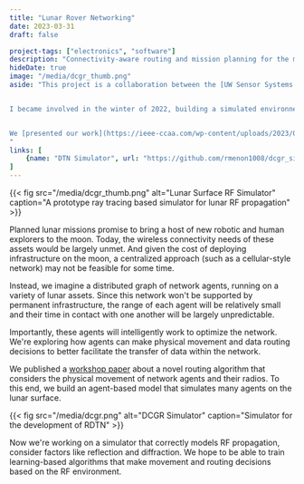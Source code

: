 ```yaml
---
title: "Lunar Rover Networking"
date: 2023-03-31
draft: false

project-tags: ["electronics", "software"]
description: "Connectivity-aware routing and mission planning for the moon"
hideDate: true
image: "/media/dcgr_thumb.png"
aside: "This project is a collaboration between the [UW Sensor Systems Lab](https://sensor.cs.washington.edu/) and [Astrobotic](https://www.astrobotic.com/), funded by a NASA ESI grant.


I became involved in the winter of 2022, building a simulated environnement for developing routing algorithms that consider the physical movement of network agents and their radios.


We [presented our work](https://ieee-ccaa.com/wp-content/uploads/2023/06/26.pdf) at IEEE CCAAW 2023 in June, 2023.
"
links: [
    {name: "DTN Simulator", url: "https://github.com/rmenon1008/dcgr_simulation", icon: "github" },
]
---
```

{{< fig src="/media/dcgr_thumb.png" alt="Lunar Surface RF Simulator" caption="A prototype ray tracing based simulator for lunar RF propagation" >}}

Planned lunar missions promise to bring a host of new robotic and human explorers to the moon. Today, the wireless connectivity needs of these assets would be largely unmet. And given the cost of deploying infrastructure on the moon, a centralized approach (such as a cellular-style network) may not be feasible for some time.

Instead, we imagine a distributed graph of network agents, running on a variety of lunar assets. Since this network won't be supported by permanent infrastructure, the range of each agent will be relatively small and their time in contact with one another will be largely unpredictable.

Importantly, these agents will intelligently work to optimize the network. We're exploring how agents can make physical movement and data routing decisions to better facilitate the transfer of data within the network.

We published a [workshop paper](https://ieee-ccaa.com/wp-content/uploads/2023/06/26.pdf) about a novel routing algorithm that considers the physical movement of network agents and their radios. To this end, we build an agent-based model that simulates many agents on the lunar surface.

{{< fig src="/media/dcgr.png" alt="DCGR Simulator" caption="Simulator for the development of RDTN" >}}

Now we're working on a simulator that correctly models RF propagation, consider factors like reflection and diffraction. We hope to be able to train learning-based algorithms that make movement and routing decisions based on the RF environment.